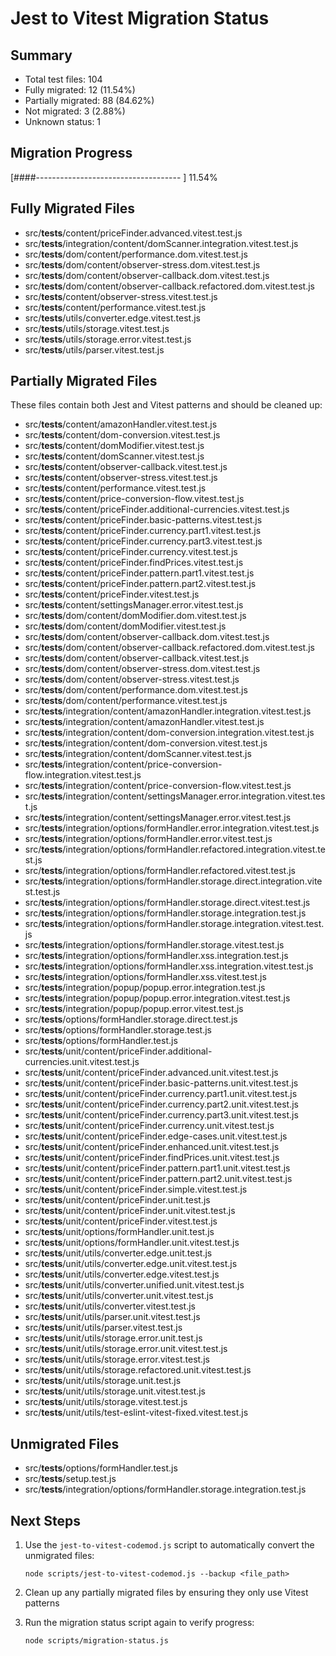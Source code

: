 # Jest to Vitest Migration Status

## Summary

- Total test files: 104
- Fully migrated: 12 (11.54%)
- Partially migrated: 88 (84.62%)
- Not migrated: 3 (2.88%)
- Unknown status: 1

## Migration Progress

[####------------------------------------ ] 11.54%

## Fully Migrated Files

- src/**tests**/content/priceFinder.advanced.vitest.test.js
- src/**tests**/integration/content/domScanner.integration.vitest.test.js
- src/**tests**/dom/content/performance.dom.vitest.test.js
- src/**tests**/dom/content/observer-stress.dom.vitest.test.js
- src/**tests**/dom/content/observer-callback.dom.vitest.test.js
- src/**tests**/dom/content/observer-callback.refactored.dom.vitest.test.js
- src/**tests**/content/observer-stress.vitest.test.js
- src/**tests**/content/performance.vitest.test.js
- src/**tests**/utils/converter.edge.vitest.test.js
- src/**tests**/utils/storage.vitest.test.js
- src/**tests**/utils/storage.error.vitest.test.js
- src/**tests**/utils/parser.vitest.test.js

## Partially Migrated Files

These files contain both Jest and Vitest patterns and should be cleaned up:

- src/**tests**/content/amazonHandler.vitest.test.js
- src/**tests**/content/dom-conversion.vitest.test.js
- src/**tests**/content/domModifier.vitest.test.js
- src/**tests**/content/domScanner.vitest.test.js
- src/**tests**/content/observer-callback.vitest.test.js
- src/**tests**/content/observer-stress.vitest.test.js
- src/**tests**/content/performance.vitest.test.js
- src/**tests**/content/price-conversion-flow.vitest.test.js
- src/**tests**/content/priceFinder.additional-currencies.vitest.test.js
- src/**tests**/content/priceFinder.basic-patterns.vitest.test.js
- src/**tests**/content/priceFinder.currency.part1.vitest.test.js
- src/**tests**/content/priceFinder.currency.part3.vitest.test.js
- src/**tests**/content/priceFinder.currency.vitest.test.js
- src/**tests**/content/priceFinder.findPrices.vitest.test.js
- src/**tests**/content/priceFinder.pattern.part1.vitest.test.js
- src/**tests**/content/priceFinder.pattern.part2.vitest.test.js
- src/**tests**/content/priceFinder.vitest.test.js
- src/**tests**/content/settingsManager.error.vitest.test.js
- src/**tests**/dom/content/domModifier.dom.vitest.test.js
- src/**tests**/dom/content/domModifier.vitest.test.js
- src/**tests**/dom/content/observer-callback.dom.vitest.test.js
- src/**tests**/dom/content/observer-callback.refactored.dom.vitest.test.js
- src/**tests**/dom/content/observer-callback.vitest.test.js
- src/**tests**/dom/content/observer-stress.dom.vitest.test.js
- src/**tests**/dom/content/observer-stress.vitest.test.js
- src/**tests**/dom/content/performance.dom.vitest.test.js
- src/**tests**/dom/content/performance.vitest.test.js
- src/**tests**/integration/content/amazonHandler.integration.vitest.test.js
- src/**tests**/integration/content/amazonHandler.vitest.test.js
- src/**tests**/integration/content/dom-conversion.integration.vitest.test.js
- src/**tests**/integration/content/dom-conversion.vitest.test.js
- src/**tests**/integration/content/domScanner.vitest.test.js
- src/**tests**/integration/content/price-conversion-flow.integration.vitest.test.js
- src/**tests**/integration/content/price-conversion-flow.vitest.test.js
- src/**tests**/integration/content/settingsManager.error.integration.vitest.test.js
- src/**tests**/integration/content/settingsManager.error.vitest.test.js
- src/**tests**/integration/options/formHandler.error.integration.vitest.test.js
- src/**tests**/integration/options/formHandler.error.vitest.test.js
- src/**tests**/integration/options/formHandler.refactored.integration.vitest.test.js
- src/**tests**/integration/options/formHandler.refactored.vitest.test.js
- src/**tests**/integration/options/formHandler.storage.direct.integration.vitest.test.js
- src/**tests**/integration/options/formHandler.storage.direct.vitest.test.js
- src/**tests**/integration/options/formHandler.storage.integration.test.js
- src/**tests**/integration/options/formHandler.storage.integration.vitest.test.js
- src/**tests**/integration/options/formHandler.storage.vitest.test.js
- src/**tests**/integration/options/formHandler.xss.integration.test.js
- src/**tests**/integration/options/formHandler.xss.integration.vitest.test.js
- src/**tests**/integration/options/formHandler.xss.vitest.test.js
- src/**tests**/integration/popup/popup.error.integration.test.js
- src/**tests**/integration/popup/popup.error.integration.vitest.test.js
- src/**tests**/integration/popup/popup.error.vitest.test.js
- src/**tests**/options/formHandler.storage.direct.test.js
- src/**tests**/options/formHandler.storage.test.js
- src/**tests**/options/formHandler.test.js
- src/**tests**/unit/content/priceFinder.additional-currencies.unit.vitest.test.js
- src/**tests**/unit/content/priceFinder.advanced.unit.vitest.test.js
- src/**tests**/unit/content/priceFinder.basic-patterns.unit.vitest.test.js
- src/**tests**/unit/content/priceFinder.currency.part1.unit.vitest.test.js
- src/**tests**/unit/content/priceFinder.currency.part2.unit.vitest.test.js
- src/**tests**/unit/content/priceFinder.currency.part3.unit.vitest.test.js
- src/**tests**/unit/content/priceFinder.currency.unit.vitest.test.js
- src/**tests**/unit/content/priceFinder.edge-cases.unit.vitest.test.js
- src/**tests**/unit/content/priceFinder.enhanced.unit.vitest.test.js
- src/**tests**/unit/content/priceFinder.findPrices.unit.vitest.test.js
- src/**tests**/unit/content/priceFinder.pattern.part1.unit.vitest.test.js
- src/**tests**/unit/content/priceFinder.pattern.part2.unit.vitest.test.js
- src/**tests**/unit/content/priceFinder.simple.vitest.test.js
- src/**tests**/unit/content/priceFinder.unit.test.js
- src/**tests**/unit/content/priceFinder.unit.vitest.test.js
- src/**tests**/unit/content/priceFinder.vitest.test.js
- src/**tests**/unit/options/formHandler.unit.test.js
- src/**tests**/unit/options/formHandler.unit.vitest.test.js
- src/**tests**/unit/utils/converter.edge.unit.test.js
- src/**tests**/unit/utils/converter.edge.unit.vitest.test.js
- src/**tests**/unit/utils/converter.edge.vitest.test.js
- src/**tests**/unit/utils/converter.unified.unit.vitest.test.js
- src/**tests**/unit/utils/converter.unit.vitest.test.js
- src/**tests**/unit/utils/converter.vitest.test.js
- src/**tests**/unit/utils/parser.unit.vitest.test.js
- src/**tests**/unit/utils/parser.vitest.test.js
- src/**tests**/unit/utils/storage.error.unit.test.js
- src/**tests**/unit/utils/storage.error.unit.vitest.test.js
- src/**tests**/unit/utils/storage.error.vitest.test.js
- src/**tests**/unit/utils/storage.refactored.unit.vitest.test.js
- src/**tests**/unit/utils/storage.unit.test.js
- src/**tests**/unit/utils/storage.unit.vitest.test.js
- src/**tests**/unit/utils/storage.vitest.test.js
- src/**tests**/unit/utils/test-eslint-vitest-fixed.vitest.test.js

## Unmigrated Files

- src/**tests**/options/formHandler.test.js
- src/**tests**/setup.test.js
- src/**tests**/integration/options/formHandler.storage.integration.test.js

## Next Steps

1. Use the `jest-to-vitest-codemod.js` script to automatically convert the unmigrated files:

   ```
   node scripts/jest-to-vitest-codemod.js --backup <file_path>
   ```

2. Clean up any partially migrated files by ensuring they only use Vitest patterns

3. Run the migration status script again to verify progress:
   ```
   node scripts/migration-status.js
   ```
